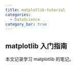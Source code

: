 ```yaml
---
title: matplotlib-tutorial
categories:
  - DataScience
category_bar: true
---
```


## matplotlib 入门指南

本文记录学习 matplotlib 的笔记。
